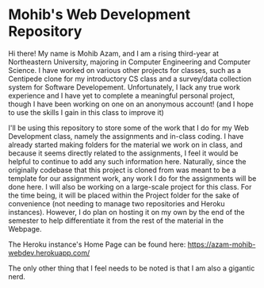 # Mohib's Web Development Repository

Hi there! My name is Mohib Azam, and I am a rising third-year at Northeastern University, majoring in Computer Engineering and Computer Science. I have worked on various other projects for classes, such as a Centipede clone for my introductory CS class and a survey/data collection system for Software Developement. Unfortunately, I lack any true work experience and I have yet to complete a meaningful personal project, though I have been working on one on an anonymous account! (and I hope to use the skills I gain in this class to improve it)

I'll be using this repository to store some of the work that I do for my Web Development class, namely the assignments and in-class coding. I have already started making folders for the material we work on in class, and because it seems directly related to the assignments, I feel it would be helpful to  continue to add any such information here. Naturally, since the originally codebase that this project is cloned from was meant to be a template for our assignment work, any work I do for the assignments will be done here. I will also be working on a large-scale project for this class. For the time being, it will be placed within the Project folder for the sake of convenience (not needing to manage two repositories and Heroku instances). However, I do plan on hosting it on my own by the end of the semester to help differentiate it from the rest of the material in the Webpage.

The Heroku instance's Home Page can be found here: https://azam-mohib-webdev.herokuapp.com/

The only other thing that I feel needs to be noted is that I am also a gigantic nerd. 

